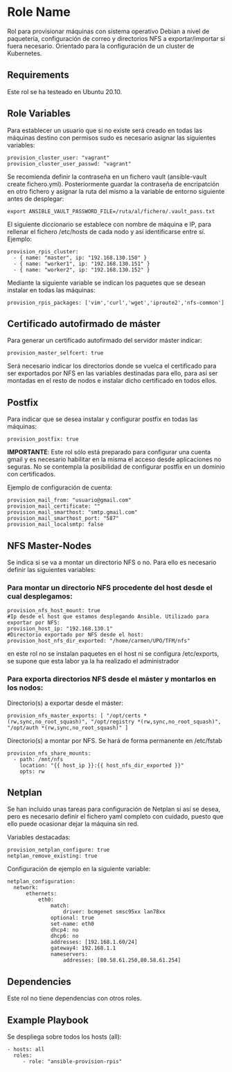 Role Name
=========

Rol para provisionar máquinas con sistema operativo Debian a nivel de paquetería, configuración de correo y directorios NFS a exportar/importar si fuera necesario.
Orientado para la configuración de un cluster de Kubernetes.

Requirements
------------

Este rol se ha testeado en Ubuntu 20.10.


Role Variables
--------------

Para establecer un usuario que si no existe será creado en todas las máquinas destino con permisos sudo es necesario asignar las siguientes variables:

```
provision_cluster_user: "vagrant" 
provision_cluster_user_passwd: "vagrant" 
```
Se recomienda definir la contraseña en un fichero vault (ansible-vault create fichero.yml). Posteriormente guardar la contraseña de encripatción en otro fichero 
y asignar la ruta del mismo a la variable de entorno siguiente antes de desplegar:
```
export ANSIBLE_VAULT_PASSWORD_FILE=/ruta/al/fichero/.vault_pass.txt
```

El siguiente diccionario se establece con nombre de máquina e IP, para rellenar el fichero /etc/hosts de cada nodo y así identificarse entre sí. Ejemplo:
```
provision_rpis_cluster:
  - { name: "master", ip: "192.168.130.150" } 
  - { name: "worker1", ip: "192.168.130.151" }
  - { name: "worker2", ip: "192.168.130.152" }
```

Mediante la siguiente variable se indican los paquetes que se desean instalar en todas las máquinas:
```
provision_rpis_packages: ['vim','curl','wget','iproute2','nfs-common']
```

## Certificado autofirmado de máster
Para generar un certificado autofirmado del servidor máster indicar:
```
provision_master_selfcert: true
```

Será necesario indicar los directorios donde se vuelca el certificado para ser exportados por NFS en las variables destinadas para ello,
para así ser montadas en el resto de nodos e instalar dicho certificado en todos ellos.


## Postfix
Para indicar que se desea instalar y configurar postfix en todas las máquinas:
```
provision_postfix: true
```

**IMPORTANTE**: Este rol sólo está preparado para configurar una cuenta gmail y es necesario habilitar en la misma el acceso desde aplicaciones no seguras.
No se contempla la posibilidad de configurar postfix en un dominio con certificados.

Ejemplo de configuración de cuenta:
```
provision_mail_from: "usuario@gmail.com"
provision_mail_certificate: ""
provision_mail_smarthost: "smtp.gmail.com"
provision_mail_smarthost_port: "587"
provision_mail_localsmtp: false
```

## NFS Master-Nodes

Se indica si se va a montar un directorio NFS o no. Para ello es necesario definir las siguientes variables:

### Para montar un directorio NFS procedente del host desde el cual desplegamos:
```
provision_nfs_host_mount: true
#Ip desde el host que estamos desplegando Ansible. Utilizado para exportar por NFS:
provision_host_ip: "192.168.130.1"
#Directorio exportado por NFS desde el host:
provision_host_nfs_dir_exported: "/home/carmen/UPO/TFM/nfs"
```
en este rol no se instalan paquetes en el host ni se configura /etc/exports, se supone que esta labor ya la ha realizado el administrador

### Para exporta directorios NFS desde el máster y montarlos en los nodos:
Directorio(s) a exportar desde el máster:
```
provision_nfs_master_exports: [ "/opt/certs *(rw,sync,no_root_squash)", "/opt/registry *(rw,sync,no_root_squash)", "/opt/auth *(rw,sync,no_root_squash)" ]
```
Directorio(s) a montar por NFS. Se hará de forma permanente en /etc/fstab
```
provision_nfs_share_mounts:
  - path: /mnt/nfs
    location: "{{ host_ip }}:{{ host_nfs_dir_exported }}"
    opts: rw

```

## Netplan
Se han incluido unas tareas para configuración de Netplan si así se desea, pero es necesario definir el fichero yaml completo con cuidado,
puesto que ello puede ocasionar dejar la máquina sin red.

Variables destacadas:
```
provision_netplan_configure: true
netplan_remove_existing: true
```

Configuración de ejemplo en la siguiente variable:
```
netplan_configuration:
  network:
      ethernets:
          eth0:
              match:
                  driver: bcmgenet smsc95xx lan78xx
              optional: true
              set-name: eth0
              dhcp4: no
              dhcp6: no
              addresses: [192.168.1.60/24]
              gateway4: 192.168.1.1
              nameservers:
                  addresses: [80.58.61.250,80.58.61.254]
```


Dependencies
------------
Este rol no tiene dependencias con otros roles.



Example Playbook
----------------

Se despliega sobre todos los hosts (all):

    - hosts: all
      roles:
         - role: "ansible-provision-rpis"


